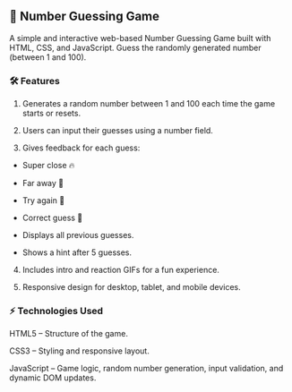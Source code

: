 ## 🎲 **Number Guessing Game**

A simple and interactive web-based Number Guessing Game built with HTML, CSS, and JavaScript. Guess the randomly generated number (between 1 and 100).

### 🛠 **Features**

1. Generates a random number between 1 and 100 each time the game starts or resets.

2. Users can input their guesses using a number field.

3. Gives feedback for each guess:

- Super close 🔥

- Far away 🥶

- Try again 🤔

- Correct guess 🎉

- Displays all previous guesses.

- Shows a hint after 5 guesses.

4. Includes intro and reaction GIFs for a fun experience.

5. Responsive design for desktop, tablet, and mobile devices.

### ⚡ **Technologies Used**

HTML5 – Structure of the game.

CSS3 – Styling and responsive layout.

JavaScript – Game logic, random number generation, input validation, and dynamic DOM updates.
